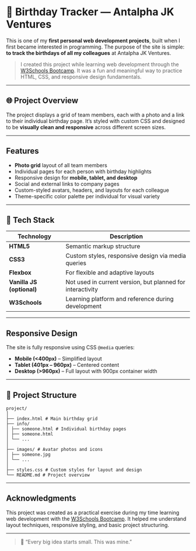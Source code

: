 # 🎉 Birthday Tracker — Antalpha JK Ventures

This is one of my **first personal web development projects**, built when I first became interested in programming. The purpose of the site is simple: **to track the birthdays of all my colleagues** at Antalpha JK Ventures.


>  I created this project while learning web development through the [W3Schools Bootcamp](https://www.w3schools.com/). It was a fun and meaningful way to practice HTML, CSS, and responsive design fundamentals.


---


## 🌐 Project Overview

The project displays a grid of team members, each with a photo and a link to their individual birthday page. It’s styled with custom CSS and designed to be **visually clean and responsive** across different screen sizes.


---


## Features

-  **Photo grid** layout of all team members
-  Individual pages for each person with birthday highlights
-  Responsive design for **mobile, tablet, and desktop**
-  Social and external links to company pages
-  Custom-styled avatars, headers, and layouts for each colleague
-  Theme-specific color palette per individual for visual variety


---


## 🧰 Tech Stack

| Technology | Description |
|------------|-------------|
| **HTML5**  | Semantic markup structure |
| **CSS3**   | Custom styles, responsive design via media queries |
| **Flexbox** | For flexible and adaptive layouts |
| **Vanilla JS (optional)** | Not used in current version, but planned for interactivity |
| **W3Schools** | Learning platform and reference during development |


---


## Responsive Design

The site is fully responsive using CSS `@media` queries:

- **Mobile (<400px)** – Simplified layout
- **Tablet (401px – 960px)** – Centered content
- **Desktop (>960px)** – Full layout with 900px container width


---


## 📂 Project Structure

```
project/
│
├── index.html # Main birthday grid
├── info/
│ ├── someone.html # Individual birthday pages
│ ├── someone.html
│ └── ...
│
├── images/ # Avatar photos and icons
│ ├── someone.jpg
│ └── ...
│
├── styles.css # Custom styles for layout and design
└── README.md # Project overview
```


---


## Acknowledgments

This project was created as a practical exercise during my time learning web development with the [W3Schools Bootcamp](https://www.w3schools.com/). It helped me understand layout techniques, responsive styling, and basic project structuring.

---

> 🚀 “Every big idea starts small. This was mine.”

